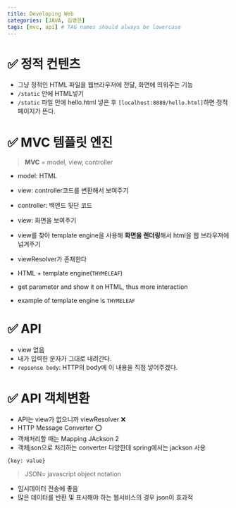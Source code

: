 ```yaml
---
title: Developing Web
categories: [JAVA, 김영한]
tags: [mvc, api] # TAG names should always be lowercase
---
```


# ✅ 정적 컨텐츠

- 그냥 정적인 HTML 파일을 웹브라우저에 전달, 화면에 띄워주는 기능
- `/static` 안에 HTML넣기
- `/static` 파일 안에 hello.html 넣은 후 `[localhost:8080/hello.html]`하면 정적 페이지가 뜬다.

# ✅ MVC 템플릿 엔진

> **MVC** = model, view, controller

- model: HTML
- view: controller코드를 변환해서 보여주기
- controller: 백엔드 뒷단 코드

- view: 화면을 보여주기
- view를 찾아 template engine을 사용해 **화면을 렌더링**해서 html을 웹 브라우져에 넘겨주기
- viewResolver가 존재한다
- HTML + template engine(`THYMELEAF`)
- get parameter and show it on HTML, thus more interaction
- example of template engine is `THYMELEAF`

# ✅ API

- view 없음
- 내가 입력한 문자가 그대로 내려간다.
- `repsonse body`: HTTP의 body에 이 내용을 직접 넣어주겠다.

# ✅ API 객체변환

- API는 view가 없으니까 viewResolver ❌
- HTTP Message Converter ⭕️
- 객체처리할 때는 Mapping JAckson 2
- 객체json으로 처리하는 converter 다양한데 spring에서는 jackson 사용

`{key: value}`

> JSON= javascript object notation

- 임시데이터 전송에 좋음
- 많은 데이터를 반환 및 표시해야 하는 웹서비스의 경우 json이 효과적
